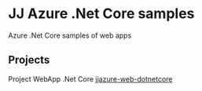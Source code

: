 # JJ Azure .Net Core samples
Azure .Net Core samples of web apps

## Projects

Project WebApp .Net Core [jjazure-web-dotnetcore](src-web/README.md)
